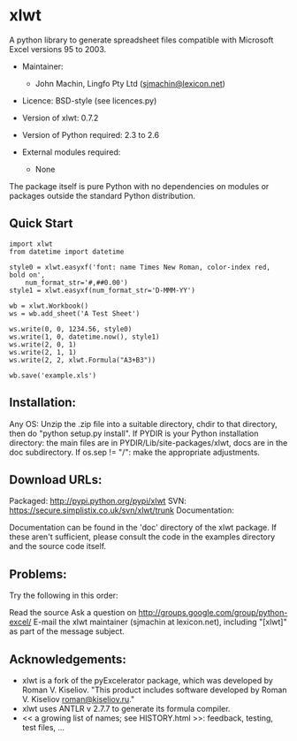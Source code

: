 xlwt
======

A python library to generate spreadsheet files compatible with Microsoft Excel versions 95 to 2003.

* Maintainer: 
    * John Machin, Lingfo Pty Ltd (sjmachin@lexicon.net)

* Licence: 
    BSD-style (see licences.py)

* Version of xlwt: 
    0.7.2

* Version of Python required: 2.3 to 2.6
* External modules required: 
    * None

The package itself is pure Python with no dependencies on modules or packages outside the standard Python distribution.

Quick Start
--------------------

    import xlwt
    from datetime import datetime

    style0 = xlwt.easyxf('font: name Times New Roman, color-index red, bold on',
        num_format_str='#,##0.00')
    style1 = xlwt.easyxf(num_format_str='D-MMM-YY')

    wb = xlwt.Workbook()
    ws = wb.add_sheet('A Test Sheet')

    ws.write(0, 0, 1234.56, style0)
    ws.write(1, 0, datetime.now(), style1)
    ws.write(2, 0, 1)
    ws.write(2, 1, 1)
    ws.write(2, 2, xlwt.Formula("A3+B3"))

    wb.save('example.xls')
    
Installation:
--------------
Any OS: Unzip the .zip file into a suitable directory, chdir to that directory, then do "python setup.py install".
If PYDIR is your Python installation directory: the main files are in PYDIR/Lib/site-packages/xlwt, docs are in the doc subdirectory.
If os.sep != "/": make the appropriate adjustments.

Download URLs:
------------------------
Packaged: http://pypi.python.org/pypi/xlwt
SVN: https://secure.simplistix.co.uk/svn/xlwt/trunk
Documentation:

Documentation can be found in the 'doc' directory of the xlwt package. If these aren't sufficient, please consult the code in the examples directory and the source code itself.

Problems:
----------------------------
Try the following in this order:

Read the source
Ask a question on http://groups.google.com/group/python-excel/
E-mail the xlwt maintainer (sjmachin at lexicon.net), including "[xlwt]" as part of the message subject.

Acknowledgements:
--------------------------------
* xlwt is a fork of the pyExcelerator package, which was developed by Roman V. Kiseliov. "This product includes software developed by Roman V. Kiseliov <roman@kiseliov.ru>."
* xlwt uses ANTLR v 2.7.7 to generate its formula compiler.
* << a growing list of names; see HISTORY.html >>: feedback, testing, test files, ...

